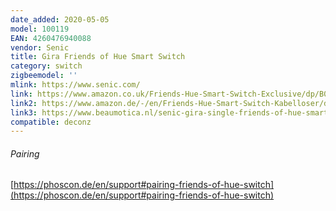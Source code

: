 ```yaml
---
date_added: 2020-05-05
model: 100119 
EAN: 4260476940088 
vendor: Senic
title: Gira Friends of Hue Smart Switch
category: switch
zigbeemodel: ''
mlink: https://www.senic.com/
link: https://www.amazon.co.uk/Friends-Hue-Smart-Switch-Exclusive/dp/B07VQ8Q2KX
link2: https://www.amazon.de/-/en/Friends-Hue-Smart-Switch-Kabelloser/dp/B07VRDKD8S/
link3: https://www.beaumotica.nl/senic-gira-single-friends-of-hue-smart-switch-white-matt-4260476940088
compatible: deconz
---
```


###### Pairing 
[https://phoscon.de/en/support#pairing-friends-of-hue-switch](https://phoscon.de/en/support#pairing-friends-of-hue-switch)


